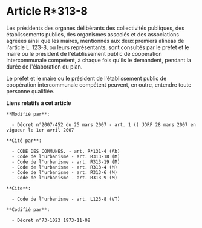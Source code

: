 # Article R*313-8

Les présidents des organes délibérants des collectivités publiques, des établissements publics, des organismes associés et
des associations agréées ainsi que les maires, mentionnés aux deux premiers alinéas de l'article L. 123-8, ou leurs
représentants, sont consultés par le préfet et le maire ou le président de l'établissement public de coopération
intercommunale compétent, à chaque fois qu'ils le demandent, pendant la durée de l'élaboration du plan. 

Le préfet et le maire ou le président de l'établissement public de coopération intercommunale compétent peuvent, en outre,
entendre toute personne qualifiée.

**Liens relatifs à cet article**

	**Modifié par**:

	  - Décret n°2007-452 du 25 mars 2007 - art. 1 () JORF 28 mars 2007 en vigueur le 1er avril 2007

	**Cité par**:

	  - CODE DES COMMUNES. - art. R*131-4 (Ab)
	  - Code de l'urbanisme - art. R313-18 (M)
	  - Code de l'urbanisme - art. R313-19 (M)
	  - Code de l'urbanisme - art. R313-4 (M)
	  - Code de l'urbanisme - art. R313-6 (M)
	  - Code de l'urbanisme - art. R313-9 (M)

	**Cite**:

	  - Code de l'urbanisme - art. L123-8 (VT)

	**Codifié par**:

	  - Décret n°73-1023 1973-11-08

